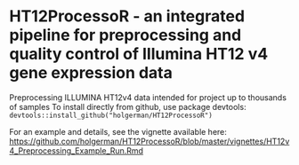# HT12ProcessoR - an integrated pipeline for preprocessing and quality control of Illumina HT12 v4 gene expression data
Preprocessing ILLUMINA HT12v4 data intended for project up to thousands of samples
To install directly from github, use package devtools:
`devtools::install_github("holgerman/HT12ProcessoR")`

For an example and details, see the vignette available here: https://github.com/holgerman/HT12ProcessoR/blob/master/vignettes/HT12v4_Preprocessing_Example_Run.Rmd
